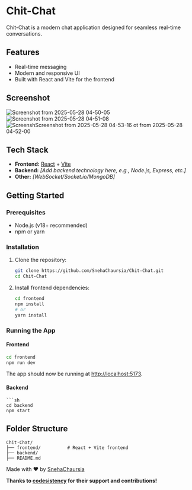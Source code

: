 # Chit-Chat

Chit-Chat is a modern chat application designed for seamless real-time conversations.

## Features

- Real-time messaging
- Modern and responsive UI
- Built with React and Vite for the frontend

## Screenshot
![Screenshot from 2025-05-28 04-50-05](https://github.com/user-attachments/assets/042f6fc3-cad5-49ed-8060-8c686375a574)
![Screenshot from 2025-05-28 04-51-08](https://github.com/user-attachments/assets/085b64a3-d855-4779-ae6b-847a313b1cee)
![Screensh![Screenshot from 2025-05-28 04-53-16](https://github.com/user-attachments/assets/8b37457d-7e98-48f8-adca-ec086e0eb21e)
ot from 2025-05-28 04-52-00](https://github.com/user-attachments/assets/f304af77-deb7-4038-b3ed-c3e9ff2cc9d1)


## Tech Stack

- **Frontend:** [React](https://react.dev/) + [Vite](https://vitejs.dev/)
- **Backend:** _[Add backend technology here, e.g., Node.js, Express, etc.]_
- **Other:** _[WebSocket/Socket.io/MongoDB]_

## Getting Started

### Prerequisites

- Node.js (v18+ recommended)
- npm or yarn

### Installation

1. Clone the repository:
    ```sh
    git clone https://github.com/SnehaChaursia/Chit-Chat.git
    cd Chit-Chat
    ```

2. Install frontend dependencies:
    ```sh
    cd frontend
    npm install
    # or
    yarn install
    ```



### Running the App

#### Frontend

```sh
cd frontend
npm run dev
```
The app should now be running at [http://localhost:5173](http://localhost:5173).

#### Backend

    ```sh
    cd backend
    npm start

## Folder Structure

```
Chit-Chat/
├── frontend/          # React + Vite frontend
├── backend/           
├── README.md

```

Made with ❤️ by [SnehaChaursia](https://github.com/SnehaChaursia)

**Thanks to [codesistency](https://github.com/codesistency) for their support and contributions!**
